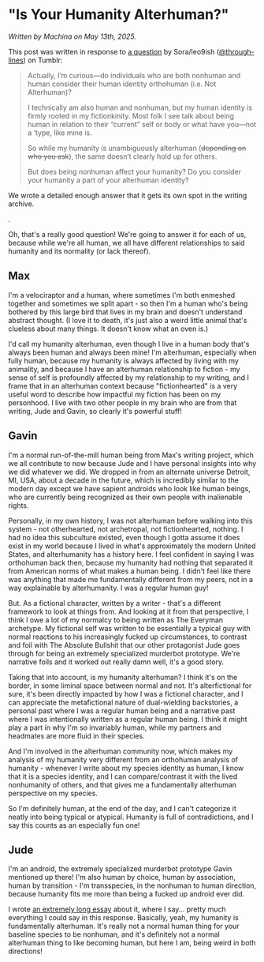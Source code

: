 # "Is Your Humanity Alterhuman?"

<p><i>Written by Machina on May 13th, 2025.</i></p>

<p>This post was written in response to <a href="https://www.tumblr.com/through-lines/783398303572393984/">a question</a> by Sora/leo9ish (<a href="https://www.tumblr.com/through-lines">@through-lines</a>) on Tumblr:</p>

<blockquote>
<p>Actually, I’m curious—do individuals who are both nonhuman and human consider their human identity orthohuman (i.e. Not Alterhuman)?</p>

<p>I technically am also human and nonhuman, but my human identity is firmly rooted in my fictionkinity. Most folk I see talk about being human in relation to their “current” self or body or what have you—not a ‘type, like mine is.</p>

<p>So while my humanity is unambiguously alterhuman (<s>depending on who you ask</s>), the same doesn’t clearly hold up for others.</p>

<p>But does being nonhuman affect your humanity? Do you consider your humanity a part of your alterhuman identity?</p>
</blockquote>

<p>We wrote a detailed enough answer that it gets its own spot in the writing archive.</p>

.

<p>Oh, that's a really good question! We're going to answer it for each of us, because while we're all human, we all have different relationships to said humanity and its normality (or lack thereof).</p>

## Max

<p>I'm a velociraptor and a human, where sometimes I'm both enmeshed together and sometimes we split apart - so then I'm a human who's being bothered by this large bird that lives in my brain and doesn't understand abstract thought. (I love it to death, it's just also a weird little animal that's clueless about many things. It doesn't know what an oven is.)</p>

<p>I'd call my humanity alterhuman, even though I live in a human body that's always been human and always been mine! I'm alterhuman, especially when fully human, because my humanity is always affected by living with my animality, and because I have an alterhuman relationship to fiction - my sense of self is profoundly affected by my relationship to my writing, and I frame that in an alterhuman context because "fictionhearted" is a very useful word to describe how impactful my fiction has been on my personhood. I live with two other people in my brain who are from that writing, Jude and Gavin, so clearly it's powerful stuff!</p>

## Gavin

<p>I'm a normal run-of-the-mill human being from Max's writing project, which we all contribute to now because Jude and I have personal insights into why we did whatever we did. We dropped in from an alternate universe Detroit, MI, USA, about a decade in the future, which is incredibly similar to the modern day except we have sapient androids who look like human beings, who are currently being recognized as their own people with inalienable rights.</p>

<p>Personally, in my own history, I was not alterhuman before walking into this system - not otherhearted, not archetropal, not fictionhearted, nothing. I had no idea this subculture existed, even though I gotta assume it does exist in my world because I lived in what's approximately the modern United States, and alterhumanity has a history here. I feel confident in saying I was orthohuman back then, because my humanity had nothing that separated it from American norms of what makes a human being. I didn't feel like there was anything that made me fundamentally different from my peers, not in a way explainable by alterhumanity. I was a regular human guy!</p>

<p>But. As a fictional character, written by a writer - that's a different framework to look at things from. And looking at it from that perspective, I think I owe a lot of my normalcy to being written as The Everyman archetype. My fictional self was written to be essentially a typical guy with normal reactions to his increasingly fucked up circumstances, to contrast and foil with The Absolute Bullshit that our other protagonist Jude goes through for being an extremely specialized murderbot prototype. We're narrative foils and it worked out really damn well, it's a good story.</p>

<p>Taking that into account, is my humanity alterhuman? I think it's on the border, in some liminal space between normal and not. It's alterfictional for sure, it's been directly impacted by how I was a fictional character, and I can appreciate the metafictional nature of dual-wielding backstories, a personal past where I was a regular human being and a narrative past where I was intentionally written as a regular human being. I think it might play a part in why I'm so invariably human, while my partners and headmates are more fluid in their species.</p>

<p>And I'm involved in the alterhuman community now, which makes my analysis of my humanity very different from an orthohuman analysis of humanity - whenever I write about my species identity as human, I know that it is a species identity, and I can compare/contrast it with the lived nonhumanity of others, and that gives me a fundamentally alterhuman perspective on my species.</p>

<p>So I'm definitely human, at the end of the day, and I can't categorize it neatly into being typical or atypical. Humanity is full of contradictions, and I say this counts as an especially fun one!</p>

## Jude

<p>I'm an android, the extremely specialized murderbot prototype Gavin mentioned up there! I'm also human by choice, human by association, human by transition - I'm transspecies, in the nonhuman to human direction, because humanity fits me more than being a fucked up android ever did.</p>

<p>I wrote <a href="https://mackerelgray.dreamwidth.org/5955.html">an extremely long essay</a> about it, where I say... pretty much everything I could say in this response. Basically, yeah, my humanity is fundamentally alterhuman. It's really not a normal human thing for your baseline species to be nonhuman, and it's definitely not a normal alterhuman thing to like becoming human, but here I am, being weird in both directions!</p>
